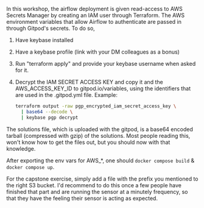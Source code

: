 In this workshop, the airflow deployment is given read-access to AWS Secrets
Manager by creating an IAM user through Terraform. The AWS environment
variables that allow Airflow to authenticate are passed in through Gitpod's
secrets. To do so,

1. Have keybase installed
2. Have a keybase profile (link with your DM colleagues as a bonus)
3. Run "terraform apply" and provide your keybase username when asked for it.
4. Decrypt the IAM SECRET ACCESS KEY and copy it and the AWS_ACCESS_KEY_ID to
   gitpod.io/variables, using the identifiers that are used in the .gitpod.yml
   file.
   Example:

   ```bash
   terraform output -raw pgp_encrypted_iam_secret_access_key \
     | base64 --decode \
     | keybase pgp decrypt
   ```

The solutions file, which is uploaded with the gitpod, is a base64 encoded 
tarball (compressed with gzip) of the solutions. Most people reading this, 
won't know how to get the files out, but you should now with that knowledge.

After exporting the env vars for AWS_*, one should `docker compose build` &
`docker compose up`.

For the capstone exercise, simply add a file with the prefix you mentioned to
the right S3 bucket. I'd recommend to do this once a few people have finished
that part and are running the sensor at a minutely frequency, so that they have
the feeling their sensor is acting as expected.
